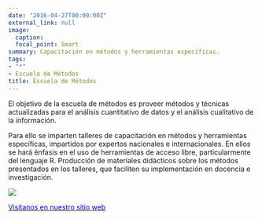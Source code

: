```yaml
---
date: "2016-04-27T00:00:00Z"
external_link: null
image:
  caption: 
  focal_point: Smart
summary: Capacitación en métodos y herramientas específicas.
tags:
- "*"
- Escuela de Métodos
title: Escuela de Métodos
---
```



El objetivo de la escuela de métodos es proveer métodos y técnicas actualizadas para el análisis cuantitativo de datos y el análisis cualitativo de la información. 

Para ello se imparten talleres de capacitación en métodos y herramientas específicas, impartidos por expertos nacionales e internacionales. En ellos se hará énfasis en el uso de herramientas de acceso libre, particularmente del lenguaje R.
Producción de materiales didácticos sobre los métodos presentados en los talleres, que faciliten su implementación en docencia e investigación.

![](../escuela-ejemplo.jpg)


 
 [<span style="color:blue">Visitanos en nuestro sitio web</span>](https://www.iies.unam.mx/EscuelaMetodos/)